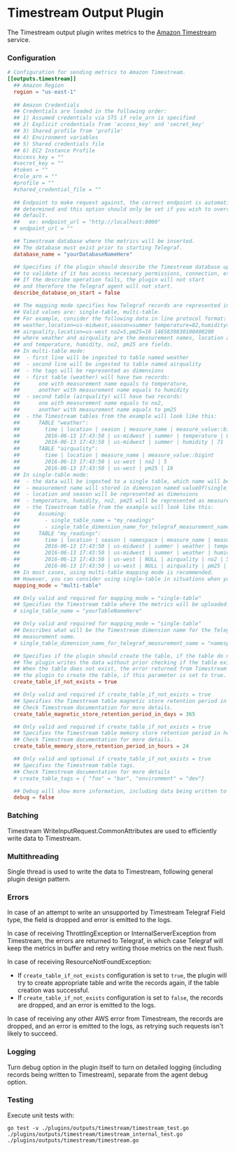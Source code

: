 # Timestream Output Plugin

The Timestream output plugin writes metrics to the [Amazon Timestream] service.

### Configuration

```toml
# Configuration for sending metrics to Amazon Timestream.
[[outputs.timestream]]
  ## Amazon Region
  region = "us-east-1"
  
  ## Amazon Credentials
  ## Credentials are loaded in the following order:
  ## 1) Assumed credentials via STS if role_arn is specified
  ## 2) Explicit credentials from 'access_key' and 'secret_key'
  ## 3) Shared profile from 'profile'
  ## 4) Environment variables
  ## 5) Shared credentials file
  ## 6) EC2 Instance Profile
  #access_key = ""
  #secret_key = ""
  #token = ""
  #role_arn = ""
  #profile = ""
  #shared_credential_file = ""
  
  ## Endpoint to make request against, the correct endpoint is automatically
  ## determined and this option should only be set if you wish to override the
  ## default.
  ##   ex: endpoint_url = "http://localhost:8000"
  # endpoint_url = ""

  ## Timestream database where the metrics will be inserted.
  ## The database must exist prior to starting Telegraf.
  database_name = "yourDatabaseNameHere"

  ## Specifies if the plugin should describe the Timestream database upon starting
  ## to validate if it has access necessary permissions, connection, etc., as a safety check.
  ## If the describe operation fails, the plugin will not start 
  ## and therefore the Telegraf agent will not start.
  describe_database_on_start = false

  ## The mapping mode specifies how Telegraf records are represented in Timestream.
  ## Valid values are: single-table, multi-table.
  ## For example, consider the following data in line protocol format:
  ## weather,location=us-midwest,season=summer temperature=82,humidity=71 1465839830100400200
  ## airquality,location=us-west no2=5,pm25=16 1465839830100400200
  ## where weather and airquality are the measurement names, location and season are tags, 
  ## and temperature, humidity, no2, pm25 are fields.
  ## In multi-table mode:
  ##  - first line will be ingested to table named weather
  ##  - second line will be ingested to table named airquality
  ##  - the tags will be represented as dimensions
  ##  - first table (weather) will have two records:
  ##      one with measurement name equals to temperature, 
  ##      another with measurement name equals to humidity
  ##  - second table (airquality) will have two records:
  ##      one with measurement name equals to no2, 
  ##      another with measurement name equals to pm25
  ##  - the Timestream tables from the example will look like this:
  ##      TABLE "weather":
  ##        time | location | season | measure_name | measure_value::bigint
  ##        2016-06-13 17:43:50 | us-midwest | summer | temperature | 82
  ##        2016-06-13 17:43:50 | us-midwest | summer | humidity | 71
  ##      TABLE "airquality":
  ##        time | location | measure_name | measure_value::bigint
  ##        2016-06-13 17:43:50 | us-west | no2 | 5
  ##        2016-06-13 17:43:50 | us-west | pm25 | 16
  ## In single-table mode:
  ##  - the data will be ingested to a single table, which name will be valueOf(single_table_name)
  ##  - measurement name will stored in dimension named valueOf(single_table_dimension_name_for_telegraf_measurement_name)
  ##  - location and season will be represented as dimensions
  ##  - temperature, humidity, no2, pm25 will be represented as measurement name
  ##  - the Timestream table from the example will look like this:
  ##      Assuming:
  ##        - single_table_name = "my_readings"
  ##        - single_table_dimension_name_for_telegraf_measurement_name = "namespace"
  ##      TABLE "my_readings":
  ##        time | location | season | namespace | measure_name | measure_value::bigint
  ##        2016-06-13 17:43:50 | us-midwest | summer | weather | temperature | 82
  ##        2016-06-13 17:43:50 | us-midwest | summer | weather | humidity | 71
  ##        2016-06-13 17:43:50 | us-west | NULL | airquality | no2 | 5
  ##        2016-06-13 17:43:50 | us-west | NULL | airquality | pm25 | 16
  ## In most cases, using multi-table mapping mode is recommended.
  ## However, you can consider using single-table in situations when you have thousands of measurement names.
  mapping_mode = "multi-table"

  ## Only valid and required for mapping_mode = "single-table"
  ## Specifies the Timestream table where the metrics will be uploaded.
  # single_table_name = "yourTableNameHere"

  ## Only valid and required for mapping_mode = "single-table" 
  ## Describes what will be the Timestream dimension name for the Telegraf
  ## measurement name.
  # single_table_dimension_name_for_telegraf_measurement_name = "namespace"

  ## Specifies if the plugin should create the table, if the table do not exist.
  ## The plugin writes the data without prior checking if the table exists.
  ## When the table does not exist, the error returned from Timestream will cause
  ## the plugin to create the table, if this parameter is set to true.
  create_table_if_not_exists = true

  ## Only valid and required if create_table_if_not_exists = true
  ## Specifies the Timestream table magnetic store retention period in days.
  ## Check Timestream documentation for more details.
  create_table_magnetic_store_retention_period_in_days = 365

  ## Only valid and required if create_table_if_not_exists = true
  ## Specifies the Timestream table memory store retention period in hours.
  ## Check Timestream documentation for more details.
  create_table_memory_store_retention_period_in_hours = 24

  ## Only valid and optional if create_table_if_not_exists = true
  ## Specifies the Timestream table tags.
  ## Check Timestream documentation for more details
  # create_table_tags = { "foo" = "bar", "environment" = "dev"}

  ## Debug will show more information, including data being written to Timestream.
  debug = false
```

### Batching

Timestream WriteInputRequest.CommonAttributes are used to efficiently write data to Timestream.

### Multithreading

Single thread is used to write the data to Timestream, following general plugin design pattern.

### Errors

In case of an attempt to write an unsupported by Timestream Telegraf Field type, the field is dropped and error is emitted to the logs.

In case of receiving ThrottlingException or InternalServerException from Timestream, the errors are returned to Telegraf, in which case Telegraf will keep the metrics in buffer and retry writing those metrics on the next flush.

In case of receiving ResourceNotFoundException:
 - If `create_table_if_not_exists` configuration is set to `true`, the plugin will try to create appropriate table and write the records again, if the table creation was successful.
 - If `create_table_if_not_exists` configuration is set to `false`, the records are dropped, and an error is emitted to the logs.

In case of receiving any other AWS error from Timestream, the records are dropped, and an error is emitted to the logs, as retrying such requests isn't likely to succeed.

### Logging

Turn debug option in the plugin itself to turn on detailed logging (including records being written to Timestream), separate from the agent debug option.

### Testing

Execute unit tests with:

```
go test -v ./plugins/outputs/timestream/timestream_test.go ./plugins/outputs/timestream/timestream_internal_test.go ./plugins/outputs/timestream/timestream.go
```

[Amazon Timestream]: https://aws.amazon.com/timestream/